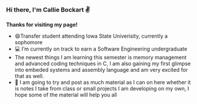 ### Hi there, I'm Callie Bockart :v:

**Thanks for visiting my page!**

- 😄Transfer student attending Iowa State Univerisity, currently a sophomore
- 💻 I’m currently on track to earn a Software Engineering undergraduate
- The newest things I am learning this semester is memory management and advanced coding techniques in C, I am also gaining my first glimpse into embeded systems and assembly language and am very excited for that as well. 
- 📝 I am going to try and post as much material as I can on here whether it is notes I take from class or small projects I am developing on my own, I hope some of the material will help you all
 



